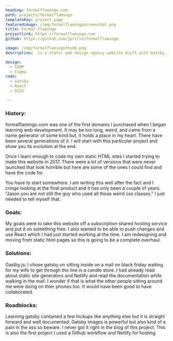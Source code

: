 ```yaml
---
heading: formalflamingo.com
path: projects/formalflamingo
templateKey: project-page
featuredimage: /img/formalflamingoscreenshot.png
title: Formal Flamingo
projectlink: https://formalflamingo.com
github: https://github.com/jprillo/formalflamingo

image: /img/formalflamingothumb.png
description:  is a static web design agency website built with Gatsby.js and hosted on Netlify. 

design:
  - GIMP
  - Figma  
code: 
  - Gatsby 
  - React 
  - SCSS 

---
```


### History:

formalflamingo.com was one of the first domains I purchased when I began learning web development. It may be too long, weird, and came from a name generator of some kind but, it holds a place in my heart. There have been several generations of it. I will start with this particular project and show you its evolution at the end. 

Once I learn enough to code my own static HTML sites I started trying to make this website in 2017. There were a lot of versions that were never launched that look horrible but here are some of the ones I could find and have the code for. 

You have to start somewhere. I am writing this well after the fact and I cringe looking at the final product and it has only been a couple of years.  "Jason you are not still the guy who used all those weird css classes." 
I just needed to tell myself that. 

### Goals:
My goals were to take this website off a subscription shared hosting service and put it on something free. I also wanted to be able to push changes and use React which I had just started working at the time. I am redesigning and moving from static html pages so this is going to be a complete overhaul.

### Solutions:
Gastby.js: I chose gatsby on sitting inside on a mall on black friday waiting for my wife to get through the line in a candle store. I had already read about static site generators and Netlify and read the documentation while walking in the mall. I wonder if that is what the other people sitting around me were doing on thier phones too. It would have been good to have collaborated. 

### Roadblocks:
Learning gatsby contained a few hickups like anything else but it is straight forward and well documented. Gatsby images is powerful but also kind of a pain in the ass so beware. I never got it right in the blog of this project. 
This is also the first project I used a Github workflow and Netlify for hosting. 
